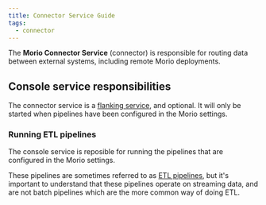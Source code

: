 ```yaml
---
title: Connector Service Guide
tags:
  - connector
---
```


The **Morio Connector Service** (connector) is responsible for routing data
between external systems, including remote Morio deployments.

## Console service responsibilities

The connector service is a [flanking
service](/docs/reference/terminology/flanking-service), and optional. It will
only be started when pipelines have been configured in the Morio settings.

### Running ETL pipelines

The console service is reposible for running the pipelines that are configured
in the Morio settings.

These pipelines are sometimes referred to as [ETL
pipelines](https://en.wikipedia.org/wiki/Extract,_transform,_load), but it's
important to understand that these pipelines operate on streaming data, and are
not batch pipelines which are the more common way of doing ETL.

